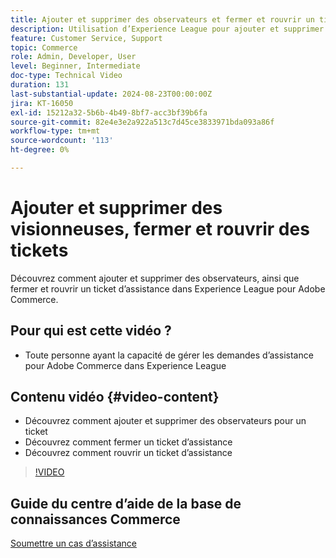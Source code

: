 ```yaml
---
title: Ajouter et supprimer des observateurs et fermer et rouvrir un ticket d’assistance
description: Utilisation d’Experience League pour ajouter et supprimer des observateurs, fermer et rouvrir un ticket d’assistance
feature: Customer Service, Support
topic: Commerce
role: Admin, Developer, User
level: Beginner, Intermediate
doc-type: Technical Video
duration: 131
last-substantial-update: 2024-08-23T00:00:00Z
jira: KT-16050
exl-id: 15212a32-5b6b-4b49-8bf7-acc3bf39b6fa
source-git-commit: 82e4e3e2a922a513c7d45ce3833971bda093a86f
workflow-type: tm+mt
source-wordcount: '113'
ht-degree: 0%

---
```


# Ajouter et supprimer des visionneuses, fermer et rouvrir des tickets

Découvrez comment ajouter et supprimer des observateurs, ainsi que fermer et rouvrir un ticket d’assistance dans Experience League pour Adobe Commerce.

## Pour qui est cette vidéo ?

* Toute personne ayant la capacité de gérer les demandes d’assistance pour Adobe Commerce dans Experience League

## Contenu vidéo {#video-content}

* Découvrez comment ajouter et supprimer des observateurs pour un ticket
* Découvrez comment fermer un ticket d’assistance
* Découvrez comment rouvrir un ticket d’assistance

>[!VIDEO](https://video.tv.adobe.com/v/3433082?learn=on)

## Guide du centre d’aide de la base de connaissances Commerce

[Soumettre un cas d’assistance](https://experienceleague.adobe.com/en/docs/commerce-knowledge-base/kb/help-center-guide/magento-help-center-user-guide#support-case)

